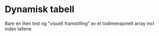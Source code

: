 # Dynamisk tabell
Bare en liten test og "visuell framstilling" av et todimensjonelt array incl index tallene